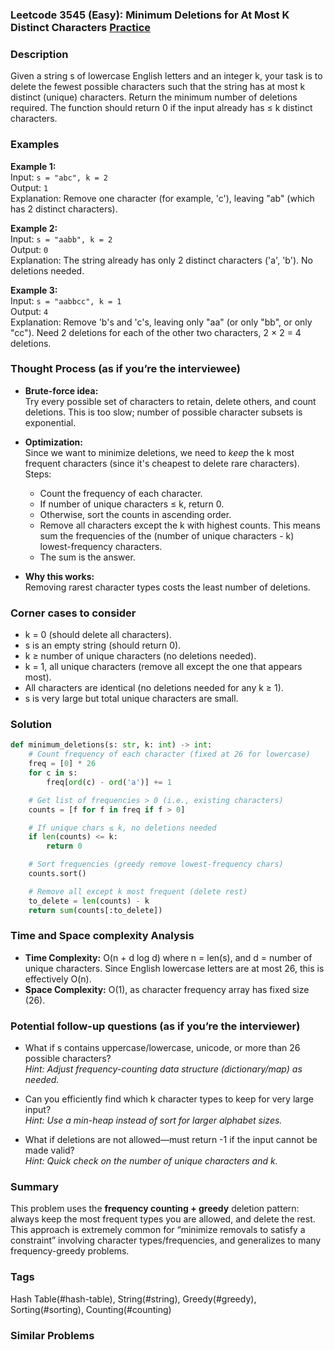 ### Leetcode 3545 (Easy): Minimum Deletions for At Most K Distinct Characters [Practice](https://leetcode.com/problems/minimum-deletions-for-at-most-k-distinct-characters)

### Description  
Given a string s of lowercase English letters and an integer k, your task is to delete the fewest possible characters such that the string has at most k distinct (unique) characters. Return the minimum number of deletions required. The function should return 0 if the input already has ≤ k distinct characters.

### Examples  

**Example 1:**  
Input: `s = "abc", k = 2`  
Output: `1`  
Explanation: Remove one character (for example, 'c'), leaving "ab" (which has 2 distinct characters).

**Example 2:**  
Input: `s = "aabb", k = 2`  
Output: `0`  
Explanation: The string already has only 2 distinct characters ('a', 'b'). No deletions needed.

**Example 3:**  
Input: `s = "aabbcc", k = 1`  
Output: `4`  
Explanation: Remove 'b's and 'c's, leaving only "aa" (or only "bb", or only "cc"). Need 2 deletions for each of the other two characters, 2 × 2 = 4 deletions.

### Thought Process (as if you’re the interviewee)  
- **Brute-force idea:**  
  Try every possible set of characters to retain, delete others, and count deletions. This is too slow; number of possible character subsets is exponential.

- **Optimization:**  
  Since we want to minimize deletions, we need to *keep* the k most frequent characters (since it's cheapest to delete rare characters).  
  Steps:  
  - Count the frequency of each character.  
  - If number of unique characters ≤ k, return 0.  
  - Otherwise, sort the counts in ascending order.  
  - Remove all characters except the k with highest counts. This means sum the frequencies of the (number of unique characters - k) lowest-frequency characters.  
  - The sum is the answer.

- **Why this works:**  
  Removing rarest character types costs the least number of deletions.

### Corner cases to consider  
- k = 0 (should delete all characters).
- s is an empty string (should return 0).
- k ≥ number of unique characters (no deletions needed).
- k = 1, all unique characters (remove all except the one that appears most).
- All characters are identical (no deletions needed for any k ≥ 1).
- s is very large but total unique characters are small.

### Solution

```python
def minimum_deletions(s: str, k: int) -> int:
    # Count frequency of each character (fixed at 26 for lowercase)
    freq = [0] * 26
    for c in s:
        freq[ord(c) - ord('a')] += 1

    # Get list of frequencies > 0 (i.e., existing characters)
    counts = [f for f in freq if f > 0]

    # If unique chars ≤ k, no deletions needed
    if len(counts) <= k:
        return 0

    # Sort frequencies (greedy remove lowest-frequency chars)
    counts.sort()

    # Remove all except k most frequent (delete rest)
    to_delete = len(counts) - k
    return sum(counts[:to_delete])
```

### Time and Space complexity Analysis  

- **Time Complexity:** O(n + d log d) where n = len(s), and d = number of unique characters. Since English lowercase letters are at most 26, this is effectively O(n).
- **Space Complexity:** O(1), as character frequency array has fixed size (26).

### Potential follow-up questions (as if you’re the interviewer)  

- What if s contains uppercase/lowercase, unicode, or more than 26 possible characters?  
  *Hint: Adjust frequency-counting data structure (dictionary/map) as needed.*

- Can you efficiently find which k character types to keep for very large input?  
  *Hint: Use a min-heap instead of sort for larger alphabet sizes.*

- What if deletions are not allowed—must return -1 if the input cannot be made valid?  
  *Hint: Quick check on the number of unique characters and k.*

### Summary
This problem uses the **frequency counting + greedy** deletion pattern: always keep the most frequent types you are allowed, and delete the rest. This approach is extremely common for “minimize removals to satisfy a constraint” involving character types/frequencies, and generalizes to many frequency-greedy problems.

### Tags
Hash Table(#hash-table), String(#string), Greedy(#greedy), Sorting(#sorting), Counting(#counting)

### Similar Problems
